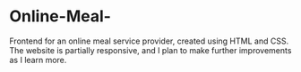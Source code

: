 # Online-Meal-
Frontend for an online meal service provider, created using HTML and CSS. The website is partially responsive, and I plan to make further improvements as I learn more.
